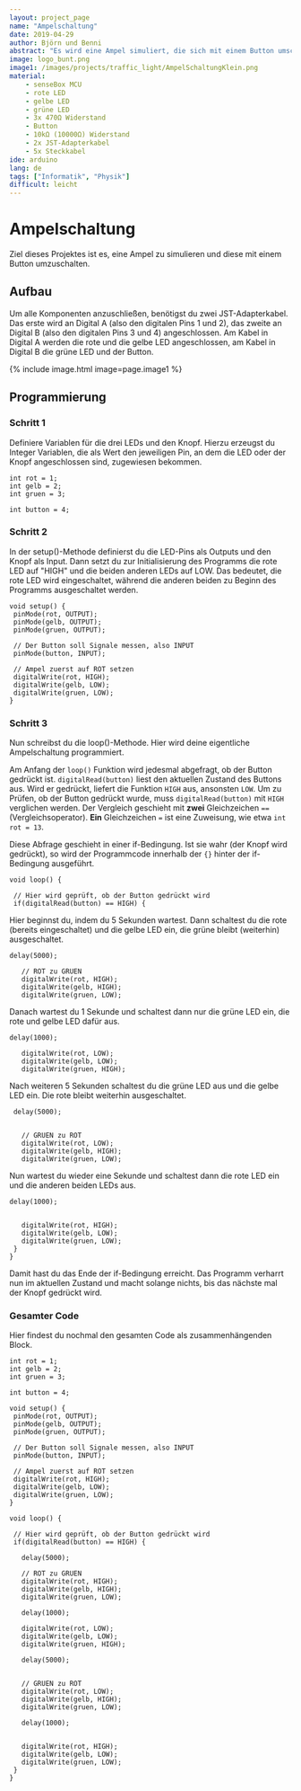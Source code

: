```yaml
---
layout: project_page
name: "Ampelschaltung"
date: 2019-04-29
author: Björn und Benni
abstract: "Es wird eine Ampel simuliert, die sich mit einem Button umschalten lässt."
image: logo_bunt.png
image1: /images/projects/traffic_light/AmpelSchaltungKlein.png
material:
    - senseBox MCU
    - rote LED
    - gelbe LED
    - grüne LED
    - 3x 470Ω Widerstand
    - Button
    - 10kΩ (10000Ω) Widerstand
    - 2x JST-Adapterkabel
    - 5x Steckkabel
ide: arduino    
lang: de
tags: ["Informatik", "Physik"]
difficult: leicht
---
```

# Ampelschaltung
Ziel dieses Projektes ist es, eine Ampel zu simulieren und diese mit einem Button umzuschalten.

## Aufbau

Um alle Komponenten anzuschließen, benötigst du zwei JST-Adapterkabel. Das erste wird an Digital A (also den digitalen Pins 1 und 2), das zweite an Digital B (also den digitalen Pins 3 und 4) angeschlossen. Am Kabel in Digital A werden die rote und die gelbe LED angeschlossen, am Kabel in Digital B die grüne LED und der Button.

{% include image.html image=page.image1 %}

## Programmierung

### Schritt 1
Definiere Variablen für die drei LEDs und den Knopf. Hierzu erzeugst du Integer Variablen, die als Wert den jeweiligen Pin, an dem die LED oder der Knopf angeschlossen sind, zugewiesen bekommen. 

```arduino
int rot = 1;
int gelb = 2;
int gruen = 3;

int button = 4;
```

### Schritt 2
In der setup()-Methode definierst du die LED-Pins als Outputs und den Knopf als Input.
Dann setzt du zur Initialisierung des Programms die rote LED auf "HIGH" und die beiden anderen LEDs auf LOW. Das bedeutet, die rote LED wird eingeschaltet, während die anderen beiden zu Beginn des Programms ausgeschaltet werden.

```arduino
void setup() {
 pinMode(rot, OUTPUT);
 pinMode(gelb, OUTPUT);
 pinMode(gruen, OUTPUT);

 // Der Button soll Signale messen, also INPUT
 pinMode(button, INPUT);

 // Ampel zuerst auf ROT setzen
 digitalWrite(rot, HIGH);
 digitalWrite(gelb, LOW);
 digitalWrite(gruen, LOW);
}
```
### Schritt 3
Nun schreibst du die loop()-Methode. Hier wird deine eigentliche Ampelschaltung programmiert. 

Am Anfang der `loop()` Funktion wird jedesmal abgefragt, ob der Button gedrückt ist.
`digitalRead(button)` liest den aktuellen Zustand des Buttons aus. Wird er gedrückt, liefert die Funktion `HIGH` aus, ansonsten `LOW`. Um zu Prüfen, ob der Button gedrückt wurde, muss `digitalRead(button)` mit `HIGH` verglichen werden. Der Vergleich geschieht mit __zwei__ Gleichzeichen `==` (Vergleichsoperator). __Ein__ Gleichzeichen `=` ist eine Zuweisung, wie etwa `int rot = 13`.

Diese Abfrage geschieht in einer if-Bedingung. Ist sie wahr (der Knopf wird gedrückt), so wird der Programmcode innerhalb der `{}` hinter der if-Bedingung ausgeführt. 


```arduino
void loop() {

 // Hier wird geprüft, ob der Button gedrückt wird
 if(digitalRead(button) == HIGH) {
```

Hier beginnst du, indem du 5 Sekunden wartest. Dann schaltest du die rote (bereits eingeschaltet) und die gelbe LED ein, die grüne bleibt (weiterhin) ausgeschaltet.

```arduino
delay(5000);

   // ROT zu GRUEN
   digitalWrite(rot, HIGH);
   digitalWrite(gelb, HIGH);
   digitalWrite(gruen, LOW);

```

Danach wartest du 1 Sekunde und schaltest dann nur die grüne LED ein, die rote und gelbe LED dafür aus.

```arduino
delay(1000);

   digitalWrite(rot, LOW);
   digitalWrite(gelb, LOW);
   digitalWrite(gruen, HIGH);
```

Nach weiteren 5 Sekunden schaltest du die grüne LED aus und die gelbe LED ein. Die rote bleibt weiterhin ausgeschaltet.

```arduino
 delay(5000);


   // GRUEN zu ROT
   digitalWrite(rot, LOW);
   digitalWrite(gelb, HIGH);
   digitalWrite(gruen, LOW);
```

Nun wartest du wieder eine Sekunde und schaltest dann die rote LED ein und die anderen beiden LEDs aus.

```arduino
delay(1000);


   digitalWrite(rot, HIGH);
   digitalWrite(gelb, LOW);
   digitalWrite(gruen, LOW);
 }
}
```

Damit hast du das Ende der if-Bedingung erreicht. Das Programm verharrt nun im aktuellen Zustand und macht solange nichts, bis das nächste mal der Knopf gedrückt wird.

### Gesamter Code

Hier findest du nochmal den gesamten Code als zusammenhängenden Block.

```arduino
int rot = 1;
int gelb = 2;
int gruen = 3;

int button = 4;

void setup() {
 pinMode(rot, OUTPUT);
 pinMode(gelb, OUTPUT);
 pinMode(gruen, OUTPUT);

 // Der Button soll Signale messen, also INPUT
 pinMode(button, INPUT);

 // Ampel zuerst auf ROT setzen
 digitalWrite(rot, HIGH);
 digitalWrite(gelb, LOW);
 digitalWrite(gruen, LOW);
}

void loop() {

 // Hier wird geprüft, ob der Button gedrückt wird
 if(digitalRead(button) == HIGH) {

   delay(5000);

   // ROT zu GRUEN
   digitalWrite(rot, HIGH);
   digitalWrite(gelb, HIGH);
   digitalWrite(gruen, LOW);

   delay(1000);

   digitalWrite(rot, LOW);
   digitalWrite(gelb, LOW);
   digitalWrite(gruen, HIGH);

   delay(5000);


   // GRUEN zu ROT
   digitalWrite(rot, LOW);
   digitalWrite(gelb, HIGH);
   digitalWrite(gruen, LOW);

   delay(1000);


   digitalWrite(rot, HIGH);
   digitalWrite(gelb, LOW);
   digitalWrite(gruen, LOW);
 }
}
```
